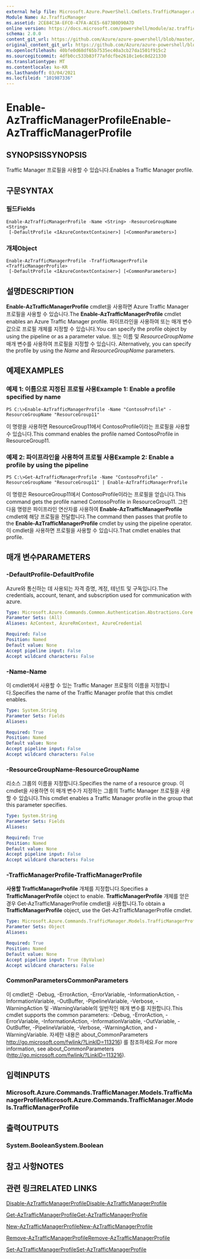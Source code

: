 ```yaml
---
external help file: Microsoft.Azure.PowerShell.Cmdlets.TrafficManager.dll-Help.xml
Module Name: Az.TrafficManager
ms.assetid: 2CE84C3A-EFC0-47FA-ACE5-687380D90A7D
online version: https://docs.microsoft.com/powershell/module/az.trafficmanager/enable-aztrafficmanagerprofile
schema: 2.0.0
content_git_url: https://github.com/Azure/azure-powershell/blob/master/src/TrafficManager/TrafficManager/help/Enable-AzTrafficManagerProfile.md
original_content_git_url: https://github.com/Azure/azure-powershell/blob/master/src/TrafficManager/TrafficManager/help/Enable-AzTrafficManagerProfile.md
ms.openlocfilehash: 40bfe0d68df65b7535ec40a3cb27da1501f915c2
ms.sourcegitcommit: 4dfb0cc533b83f77afdcfbe2618c1e6c8d221330
ms.translationtype: MT
ms.contentlocale: ko-KR
ms.lasthandoff: 03/04/2021
ms.locfileid: "101987336"
---
```

# <span data-ttu-id="7b22b-101">Enable-AzTrafficManagerProfile</span><span class="sxs-lookup"><span data-stu-id="7b22b-101">Enable-AzTrafficManagerProfile</span></span>

## <span data-ttu-id="7b22b-102">SYNOPSIS</span><span class="sxs-lookup"><span data-stu-id="7b22b-102">SYNOPSIS</span></span>
<span data-ttu-id="7b22b-103">Traffic Manager 프로필을 사용할 수 있습니다.</span><span class="sxs-lookup"><span data-stu-id="7b22b-103">Enables a Traffic Manager profile.</span></span>

## <span data-ttu-id="7b22b-104">구문</span><span class="sxs-lookup"><span data-stu-id="7b22b-104">SYNTAX</span></span>

### <span data-ttu-id="7b22b-105">필드</span><span class="sxs-lookup"><span data-stu-id="7b22b-105">Fields</span></span>
```
Enable-AzTrafficManagerProfile -Name <String> -ResourceGroupName <String>
 [-DefaultProfile <IAzureContextContainer>] [<CommonParameters>]
```

### <span data-ttu-id="7b22b-106">개체</span><span class="sxs-lookup"><span data-stu-id="7b22b-106">Object</span></span>
```
Enable-AzTrafficManagerProfile -TrafficManagerProfile <TrafficManagerProfile>
 [-DefaultProfile <IAzureContextContainer>] [<CommonParameters>]
```

## <span data-ttu-id="7b22b-107">설명</span><span class="sxs-lookup"><span data-stu-id="7b22b-107">DESCRIPTION</span></span>
<span data-ttu-id="7b22b-108">**Enable-AzTrafficManagerProfile** cmdlet을 사용하면 Azure Traffic Manager 프로필을 사용할 수 있습니다.</span><span class="sxs-lookup"><span data-stu-id="7b22b-108">The **Enable-AzTrafficManagerProfile** cmdlet enables an Azure Traffic Manager profile.</span></span>
<span data-ttu-id="7b22b-109">파이프라인을 사용하여 또는 매개 변수 값으로 프로필 개체를 지정할 수 있습니다.</span><span class="sxs-lookup"><span data-stu-id="7b22b-109">You can specify the profile object by using the pipeline or as a parameter value.</span></span>
<span data-ttu-id="7b22b-110">또는 이름 및 *ResourceGroupName* 매개 변수를 사용하여 프로필을 지정할 수 있습니다. </span><span class="sxs-lookup"><span data-stu-id="7b22b-110">Alternatively, you can specify the profile by using the *Name* and *ResourceGroupName* parameters.</span></span>

## <span data-ttu-id="7b22b-111">예제</span><span class="sxs-lookup"><span data-stu-id="7b22b-111">EXAMPLES</span></span>

### <span data-ttu-id="7b22b-112">예제 1: 이름으로 지정된 프로필 사용</span><span class="sxs-lookup"><span data-stu-id="7b22b-112">Example 1: Enable a profile specified by name</span></span>
```
PS C:\>Enable-AzTrafficManagerProfile -Name "ContosoProfile" -ResourceGroupName "ResourceGroup11"
```

<span data-ttu-id="7b22b-113">이 명령을 사용하면 ResourceGroup11에서 ContosoProfile이라는 프로필을 사용할 수 있습니다.</span><span class="sxs-lookup"><span data-stu-id="7b22b-113">This command enables the profile named ContosoProfile in ResourceGroup11.</span></span>

### <span data-ttu-id="7b22b-114">예제 2: 파이프라인을 사용하여 프로필 사용</span><span class="sxs-lookup"><span data-stu-id="7b22b-114">Example 2: Enable a profile by using the pipeline</span></span>
```
PS C:\>Get-AzTrafficManagerProfile -Name "ContosoProfile" -ResourceGroupName "ResourceGroup11" | Enable-AzTrafficManagerProfile
```

<span data-ttu-id="7b22b-115">이 명령은 ResourceGroup11에서 ContosoProfile이라는 프로필을 얻습니다.</span><span class="sxs-lookup"><span data-stu-id="7b22b-115">This command gets the profile named ContosoProfile in ResourceGroup11.</span></span>
<span data-ttu-id="7b22b-116">그런 다음 명령은 파이프라인 연산자를 사용하여 **Enable-AzTrafficManagerProfile** cmdlet에 해당 프로필을 전달합니다.</span><span class="sxs-lookup"><span data-stu-id="7b22b-116">The command then passes that profile to the **Enable-AzTrafficManagerProfile** cmdlet by using the pipeline operator.</span></span>
<span data-ttu-id="7b22b-117">이 cmdlet을 사용하면 프로필을 사용할 수 있습니다.</span><span class="sxs-lookup"><span data-stu-id="7b22b-117">That cmdlet enables that profile.</span></span>

## <span data-ttu-id="7b22b-118">매개 변수</span><span class="sxs-lookup"><span data-stu-id="7b22b-118">PARAMETERS</span></span>

### <span data-ttu-id="7b22b-119">-DefaultProfile</span><span class="sxs-lookup"><span data-stu-id="7b22b-119">-DefaultProfile</span></span>
<span data-ttu-id="7b22b-120">Azure와 통신하는 데 사용되는 자격 증명, 계정, 테넌트 및 구독입니다.</span><span class="sxs-lookup"><span data-stu-id="7b22b-120">The credentials, account, tenant, and subscription used for communication with azure.</span></span>

```yaml
Type: Microsoft.Azure.Commands.Common.Authentication.Abstractions.Core.IAzureContextContainer
Parameter Sets: (All)
Aliases: AzContext, AzureRmContext, AzureCredential

Required: False
Position: Named
Default value: None
Accept pipeline input: False
Accept wildcard characters: False
```

### <span data-ttu-id="7b22b-121">-Name</span><span class="sxs-lookup"><span data-stu-id="7b22b-121">-Name</span></span>
<span data-ttu-id="7b22b-122">이 cmdlet에서 사용할 수 있는 Traffic Manager 프로필의 이름을 지정합니다.</span><span class="sxs-lookup"><span data-stu-id="7b22b-122">Specifies the name of the Traffic Manager profile that this cmdlet enables.</span></span>

```yaml
Type: System.String
Parameter Sets: Fields
Aliases:

Required: True
Position: Named
Default value: None
Accept pipeline input: False
Accept wildcard characters: False
```

### <span data-ttu-id="7b22b-123">-ResourceGroupName</span><span class="sxs-lookup"><span data-stu-id="7b22b-123">-ResourceGroupName</span></span>
<span data-ttu-id="7b22b-124">리소스 그룹의 이름을 지정합니다.</span><span class="sxs-lookup"><span data-stu-id="7b22b-124">Specifies the name of a resource group.</span></span>
<span data-ttu-id="7b22b-125">이 cmdlet을 사용하면 이 매개 변수가 지정하는 그룹의 Traffic Manager 프로필을 사용할 수 있습니다.</span><span class="sxs-lookup"><span data-stu-id="7b22b-125">This cmdlet enables a Traffic Manager profile in the group that this parameter specifies.</span></span>

```yaml
Type: System.String
Parameter Sets: Fields
Aliases:

Required: True
Position: Named
Default value: None
Accept pipeline input: False
Accept wildcard characters: False
```

### <span data-ttu-id="7b22b-126">-TrafficManagerProfile</span><span class="sxs-lookup"><span data-stu-id="7b22b-126">-TrafficManagerProfile</span></span>
<span data-ttu-id="7b22b-127">**사용할 TrafficManagerProfile** 개체를 지정합니다.</span><span class="sxs-lookup"><span data-stu-id="7b22b-127">Specifies a **TrafficManagerProfile** object to enable.</span></span>
<span data-ttu-id="7b22b-128">**TrafficManagerProfile** 개체를 얻은 경우 Get-AzTrafficManagerProfile cmdlet을 사용합니다.</span><span class="sxs-lookup"><span data-stu-id="7b22b-128">To obtain a **TrafficManagerProfile** object, use the Get-AzTrafficManagerProfile cmdlet.</span></span>

```yaml
Type: Microsoft.Azure.Commands.TrafficManager.Models.TrafficManagerProfile
Parameter Sets: Object
Aliases:

Required: True
Position: Named
Default value: None
Accept pipeline input: True (ByValue)
Accept wildcard characters: False
```

### <span data-ttu-id="7b22b-129">CommonParameters</span><span class="sxs-lookup"><span data-stu-id="7b22b-129">CommonParameters</span></span>
<span data-ttu-id="7b22b-130">이 cmdlet은 -Debug, -ErrorAction, -ErrorVariable, -InformationAction, -InformationVariable, -OutBuffer, -PipelineVariable, -Verbose, -WarningAction 및 -WarningVariable의 일반적인 매개 변수를 지원합니다.</span><span class="sxs-lookup"><span data-stu-id="7b22b-130">This cmdlet supports the common parameters: -Debug, -ErrorAction, -ErrorVariable, -InformationAction, -InformationVariable, -OutVariable, -OutBuffer, -PipelineVariable, -Verbose, -WarningAction, and -WarningVariable.</span></span> <span data-ttu-id="7b22b-131">자세한 내용은 about_CommonParameters http://go.microsoft.com/fwlink/?LinkID=113216) 를 참조하세요.</span><span class="sxs-lookup"><span data-stu-id="7b22b-131">For more information, see about_CommonParameters (http://go.microsoft.com/fwlink/?LinkID=113216).</span></span>

## <span data-ttu-id="7b22b-132">입력</span><span class="sxs-lookup"><span data-stu-id="7b22b-132">INPUTS</span></span>

### <span data-ttu-id="7b22b-133">Microsoft.Azure.Commands.TrafficManager.Models.TrafficManagerProfile</span><span class="sxs-lookup"><span data-stu-id="7b22b-133">Microsoft.Azure.Commands.TrafficManager.Models.TrafficManagerProfile</span></span>

## <span data-ttu-id="7b22b-134">출력</span><span class="sxs-lookup"><span data-stu-id="7b22b-134">OUTPUTS</span></span>

### <span data-ttu-id="7b22b-135">System.Boolean</span><span class="sxs-lookup"><span data-stu-id="7b22b-135">System.Boolean</span></span>

## <span data-ttu-id="7b22b-136">참고 사항</span><span class="sxs-lookup"><span data-stu-id="7b22b-136">NOTES</span></span>

## <span data-ttu-id="7b22b-137">관련 링크</span><span class="sxs-lookup"><span data-stu-id="7b22b-137">RELATED LINKS</span></span>

[<span data-ttu-id="7b22b-138">Disable-AzTrafficManagerProfile</span><span class="sxs-lookup"><span data-stu-id="7b22b-138">Disable-AzTrafficManagerProfile</span></span>](./Disable-AzTrafficManagerProfile.md)

[<span data-ttu-id="7b22b-139">Get-AzTrafficManagerProfile</span><span class="sxs-lookup"><span data-stu-id="7b22b-139">Get-AzTrafficManagerProfile</span></span>](./Get-AzTrafficManagerProfile.md)

[<span data-ttu-id="7b22b-140">New-AzTrafficManagerProfile</span><span class="sxs-lookup"><span data-stu-id="7b22b-140">New-AzTrafficManagerProfile</span></span>](./New-AzTrafficManagerProfile.md)

[<span data-ttu-id="7b22b-141">Remove-AzTrafficManagerProfile</span><span class="sxs-lookup"><span data-stu-id="7b22b-141">Remove-AzTrafficManagerProfile</span></span>](./Remove-AzTrafficManagerProfile.md)

[<span data-ttu-id="7b22b-142">Set-AzTrafficManagerProfile</span><span class="sxs-lookup"><span data-stu-id="7b22b-142">Set-AzTrafficManagerProfile</span></span>](./Set-AzTrafficManagerProfile.md)


